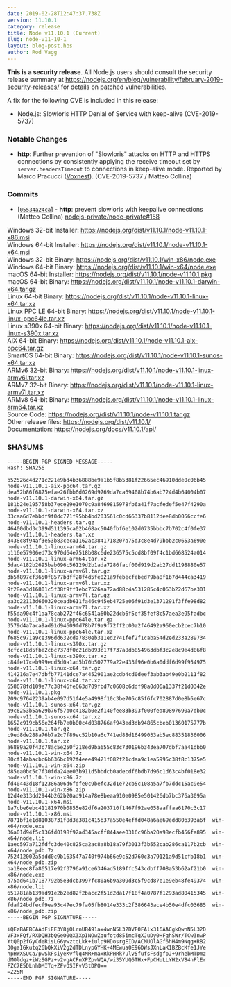 ```yaml
---
date: 2019-02-28T12:47:37.738Z
version: 11.10.1
category: release
title: Node v11.10.1 (Current)
slug: node-v11-10-1
layout: blog-post.hbs
author: Rod Vagg
---
```


**This is a security release**. All Node.js users should consult the security release summary at https://nodejs.org/en/blog/vulnerability/february-2019-security-releases/ for details on patched vulnerabilities.

A fix for the following CVE is included in this release:

  * Node.js: Slowloris HTTP Denial of Service with keep-alive (CVE-2019-5737)

### Notable Changes

* **http**: Further prevention of "Slowloris" attacks on HTTP and HTTPS connections by consistently applying the receive timeout set by `server.headersTimeout` to connections in keep-alive mode. Reported by Marco Pracucci ([Voxnest](https://voxnest.com)). (CVE-2019-5737 / Matteo Collina)

### Commits

* [[`05534a24ca`](https://github.com/nodejs/node/commit/05534a24ca)] - **http**: prevent slowloris with keepalive connections (Matteo Collina) [nodejs-private/node-private#158](https://github.com/nodejs-private/node-private/pull/158)

Windows 32-bit Installer: https://nodejs.org/dist/v11.10.1/node-v11.10.1-x86.msi<br>
Windows 64-bit Installer: https://nodejs.org/dist/v11.10.1/node-v11.10.1-x64.msi<br>
Windows 32-bit Binary: https://nodejs.org/dist/v11.10.1/win-x86/node.exe<br>
Windows 64-bit Binary: https://nodejs.org/dist/v11.10.1/win-x64/node.exe<br>
macOS 64-bit Installer: https://nodejs.org/dist/v11.10.1/node-v11.10.1.pkg<br>
macOS 64-bit Binary: https://nodejs.org/dist/v11.10.1/node-v11.10.1-darwin-x64.tar.gz<br>
Linux 64-bit Binary: https://nodejs.org/dist/v11.10.1/node-v11.10.1-linux-x64.tar.xz<br>
Linux PPC LE 64-bit Binary: https://nodejs.org/dist/v11.10.1/node-v11.10.1-linux-ppc64le.tar.xz<br>
Linux s390x 64-bit Binary: https://nodejs.org/dist/v11.10.1/node-v11.10.1-linux-s390x.tar.xz<br>
AIX 64-bit Binary: https://nodejs.org/dist/v11.10.1/node-v11.10.1-aix-ppc64.tar.gz<br>
SmartOS 64-bit Binary: https://nodejs.org/dist/v11.10.1/node-v11.10.1-sunos-x64.tar.xz<br>
ARMv6 32-bit Binary: https://nodejs.org/dist/v11.10.1/node-v11.10.1-linux-armv6l.tar.xz<br>
ARMv7 32-bit Binary: https://nodejs.org/dist/v11.10.1/node-v11.10.1-linux-armv7l.tar.xz<br>
ARMv8 64-bit Binary: https://nodejs.org/dist/v11.10.1/node-v11.10.1-linux-arm64.tar.xz<br>
Source Code: https://nodejs.org/dist/v11.10.1/node-v11.10.1.tar.gz<br>
Other release files: https://nodejs.org/dist/v11.10.1/<br>
Documentation: https://nodejs.org/docs/v11.10.1/api/

<h3 id="shasums">SHASUMS</h3>

```
-----BEGIN PGP SIGNED MESSAGE-----
Hash: SHA256

b52526c4d271c221e9bd4b36888be9a1b5f8b5381f22665ec46910dde0c06b45  node-v11.10.1-aix-ppc64.tar.gz
dea52b86f6875efae26fbb6d0269d9769da7ca69408b74b6ab724d4b64004b07  node-v11.10.1-darwin-x64.tar.gz
181b24e195758b37ece29e1070c9a8469815978fb6a41f7acfedef5e47f4290a  node-v11.10.1-darwin-x64.tar.xz
33caa6d7ebbdf9f0dc771f95bb4bd203561c0cd66337b8112dee8db0056ccfe6  node-v11.10.1-headers.tar.gz
46400dbd3c399d511395ca02b468ac5040fbf6e102d0735bbbc7b702c4f0fe37  node-v11.10.1-headers.tar.xz
3438c8f94af3e53b83ceca1162ac3841718207a75d3c8e4d79bbb2c0653a690e  node-v11.10.1-linux-arm64.tar.gz
b116e57906ed73c970d64e7518b08c6de236575c5cd8bf09f4c1bd668524a014  node-v11.10.1-linux-arm64.tar.xz
5dac4182b2695bab096c56129d2b1ada7286facf00d919d2ab27dd1198880e57  node-v11.10.1-linux-armv6l.tar.gz
3b5f897cf3650f8577bdff28f4d5fe021a9febecfebed79ba8f1b7d444ca3419  node-v11.10.1-linux-armv6l.tar.xz
9f28ea3d16801c5f38f9ff1ebc7526aa72ad88c4a531285c4c063b22d67be301  node-v11.10.1-linux-armv7l.tar.gz
ea3c22113d660320ceadb611fa46c945eb4725e06f91d3e1371291f3ffe98d82  node-v11.10.1-linux-armv7l.tar.xz
f55da90c4f1aa78cab272f46c6541a60b22dcb6f5ef35fef8c57aea3e95fadbc  node-v11.10.1-linux-ppc64le.tar.gz
3579d4a7aca9ad91d94609fd78b7f9a9f72ff2c00a2f46492a960ecb2cec7b10  node-v11.10.1-linux-ppc64le.tar.xz
f685c971a9ce396dd632cda7830eb311ed2741fef2f1caba54d2ed233a289734  node-v11.10.1-linux-s390x.tar.gz
dcfcc18d5fbe2cbc737df0c21db093c17f737a8db854963dbf3c2e8c9e4d86f8  node-v11.10.1-linux-s390x.tar.xz
c84fe17ceb999ecd5d0a1ad5b70b502779a22e433f96e0b6a0ddf6d99f954975  node-v11.10.1-linux-x64.tar.gz
414216a7e47dbfb77141dce7a4452901ae2cdb4cd0deef3ab3ab49e0b2111f82  node-v11.10.1-linux-x64.tar.xz
658678fd109e77c38f46fe663d709fbd7c0608c6ddf98a0d06a1337f21d0342e  node-v11.10.1.pkg
209c97642239ab4e097d51f4e5a4998f10c3be705c85f6fc702887d0e8b5e67c  node-v11.10.1-sunos-x64.tar.gz
a9c6253b5a629b76f57b0c4182b0e2f140fee83b393f000fea89897690a7db0c  node-v11.10.1-sunos-x64.tar.xz
1652c919cb56e264fb7e0b00c4d038766af943ed3db94865cbeb01360175777b  node-v11.10.1.tar.gz
c9ed8de288a76b7a2c7f89ec52b10a6c741ed88d16499033ab5ec88351836006  node-v11.10.1.tar.xz
a6889a20f43c78ac5e250f218ed9ba655c83c730196b343ea707dbf7aa41dbb0  node-v11.10.1-win-x64.7z
80cf14abacbc6b636bc192f4eee49421f082f21cdaa9c1ea5995c38f8c1375e5  node-v11.10.1-win-x64.zip
d85ea0bc5c7f30fda24ee03b911d5bbdcb0adecdf6bdb7d96c1d63c4bf018e32  node-v11.10.1-win-x86.7z
fd40443d18f12386a06d6fdfe0c9befc32d1e72cb5c108a5a7fb7ddc15ac9e54  node-v11.10.1-win-x86.zip
12d4e313dd2944b262b20ad914a78e8beaa910e0985e501426db7bc376a3095a  node-v11.10.1-x64.msi
1a7cbe6ebc41181970b0855e82df6a203710f1467f92ae058aaffaa6170c3c17  node-v11.10.1-x86.msi
7871bf1e1d81038731f8d3e381c415b37a550e4effd048a6ae69edd80b393a6f  win-x64/node.exe
36a01d94f5c136fd0198f92ad345acff844aee0316c96ba20a98ecfb456fa895  win-x64/node.lib
1aec597a712fdfc3de40c825ca2ac8a8b18a79f3013f3b552cab286ca117b2cb  win-x64/node_pdb.7z
752412002a5ddd0c9b163547a740f974b66e9c52d760c3a79121a9d51cfb18b1  win-x64/node_pdb.zip
ba18eec8fa86517e92f3796a91ce6346ad5189ffc543cdbff708a53b62af21b0  win-x86/node.exe
a75ad641b7187792b5e3dcb3997fc80a6b9a309d3c5f9cd87e1e9eb48fe49374  win-x86/node.lib
651781ab139ad91e2b2ed82f2bacc2f51d2da17f18f4a0787f1293ad80415345  win-x86/node_pdb.7z
fdaf24bdfecf9ea93c47ec79fa05fb8014e333c2f386643ace4b50e4dfc03685  win-x86/node_pdb.zip
-----BEGIN PGP SIGNATURE-----

iQEzBAEBCAAdFiEE3Y8jOLrnUB491ax4wnN5L32DVF0FAlx316AACgkQwnN5L32D
VF3xFQf/RXDQH3bQGeO0QX3XpINOwZqufotd85imcTgXJuDy0HFghSWr/TCw3nwP
YtQ0p2fGyCdeRisLG6ywztqLkk+iulp9HDosrgEID/ACMUOlAGf6hH4m9Nqg+RB2
30gaIGkutq26bQkXiV2g2dTDLnypGYHK+4MEwua0E96DWsJXnLaK1BZBcKfe1JYe
hpHWXSUCa/pwSkFsiyeKvflq4MR+maxRkPHRk7ulv5fufsFsdgfpJ+9rhebMTDmz
dMOldqz+iWzSGPz+v2vgACFnXPZpvWQA/wi35YUQ6THx+FpCHuLLYH2xV84nPlEr
FZC7E5DLnhDMITq+ZFvOSIFvV3tDPQ==
=Z25N
-----END PGP SIGNATURE-----

```
